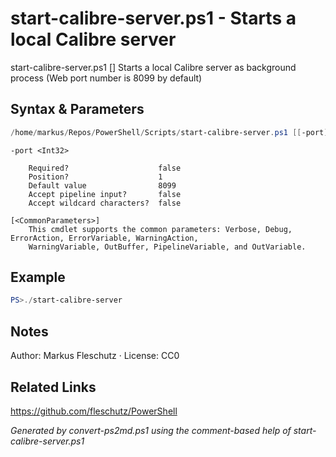 # start-calibre-server.ps1 - Starts a local Calibre server

start-calibre-server.ps1 [<port>]
Starts a local Calibre server as background process (Web port number is 8099 by default)

## Syntax & Parameters
```powershell
/home/markus/Repos/PowerShell/Scripts/start-calibre-server.ps1 [[-port] <Int32>] [<CommonParameters>]
```

```
-port <Int32>
    
    Required?                    false
    Position?                    1
    Default value                8099
    Accept pipeline input?       false
    Accept wildcard characters?  false
```

```
[<CommonParameters>]
    This cmdlet supports the common parameters: Verbose, Debug, ErrorAction, ErrorVariable, WarningAction, 
    WarningVariable, OutBuffer, PipelineVariable, and OutVariable.
```

## Example
```powershell
PS>./start-calibre-server
```


## Notes
Author: Markus Fleschutz · License: CC0

## Related Links
https://github.com/fleschutz/PowerShell

*Generated by convert-ps2md.ps1 using the comment-based help of start-calibre-server.ps1*
